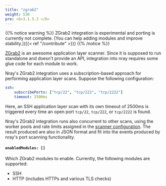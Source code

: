 ```yaml
---
title: "zgrab2"
weight: 530
pre: <b>3.1.5.3 </b>
---
```


{{% notice warning %}}
ZGrab2 integration is experimental and porting is currently not complete.
[You can help adding modules and improve stability.]({{< ref "/contribute" >}})
{{% /notice %}}

[ZGrab2](https://github.com/zmap/zgrab2) is an awesome application layer scanner. Since it is supposed to run standalone and doesn't provide an API, integration into nray requires some glue code for each module to work.

Nray's ZGrab2 integration uses a subscription-based approach for performing application layer scans.
Suppose the following configuration:

~~~yaml
ssh:
    subscribePorts: ["tcp/22", "tcp/222", "tcp/2222"]
    timeout: 2500ms
~~~

Here, an SSH application layer scan with its own timeout of 2500ms is triggered every time an open port `tcp/22`, `tcp/222`, or `tcp/2222` is found.

Nray's ZGrab2 integration runs also concurrent to other scans, using the worker pools and rate limits assigned in the [scanner configuration](../).
The result produced are also in JSON format and fit into the events produced by nray's port scanning functionality.

#### `enabledModules: []`

Which ZGrab2 modules to enable. Currently, the following modules are supported:

- SSH
- HTTP (includes HTTPs and various TLS checks)